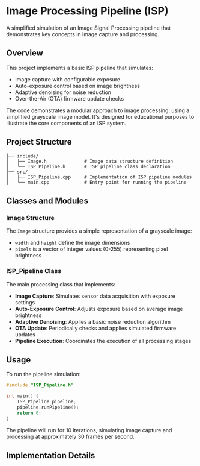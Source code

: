 # Image Processing Pipeline (ISP)

A simplified simulation of an Image Signal Processing pipeline that demonstrates key concepts in image capture and processing.

## Overview

This project implements a basic ISP pipeline that simulates:
- Image capture with configurable exposure
- Auto-exposure control based on image brightness
- Adaptive denoising for noise reduction
- Over-the-Air (OTA) firmware update checks

The code demonstrates a modular approach to image processing, using a simplified grayscale image model. It's designed for educational purposes to illustrate the core components of an ISP system.

## Project Structure

```
├── include/
│   ├── Image.h              # Image data structure definition
│   └── ISP_Pipeline.h       # ISP pipeline class declaration
├── src/
│   ├── ISP_Pipeline.cpp     # Implementation of ISP pipeline modules
│   └── main.cpp             # Entry point for running the pipeline
```

## Classes and Modules

### Image Structure

The `Image` structure provides a simple representation of a grayscale image:
- `width` and `height` define the image dimensions
- `pixels` is a vector of integer values (0-255) representing pixel brightness

### ISP_Pipeline Class

The main processing class that implements:

- **Image Capture**: Simulates sensor data acquisition with exposure settings
- **Auto-Exposure Control**: Adjusts exposure based on average image brightness
- **Adaptive Denoising**: Applies a basic noise reduction algorithm
- **OTA Update**: Periodically checks and applies simulated firmware updates
- **Pipeline Execution**: Coordinates the execution of all processing stages

## Usage

To run the pipeline simulation:

```cpp
#include "ISP_Pipeline.h"

int main() {
    ISP_Pipeline pipeline;
    pipeline.runPipeline();
    return 0;
}
```

The pipeline will run for 10 iterations, simulating image capture and processing at approximately 30 frames per second.

## Implementation Details

